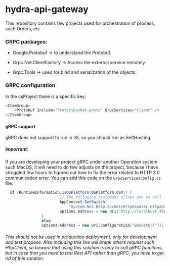 # hydra-api-gateway
This repository contains few projects used for orchestration of process, such Orders, etc




### GRPC packages:
- Google.Protobuf -> to understand the Protobuf.

- Grpc.Net.ClientFactory -> Access the external service remotely.

- Grpc.Tools -> used for bind and serialization of the objects.

### GRPC configuration
In the csProject there is a specific key:
```cs
<ItemGroup>
    <Protobuf Include="Protos\basket.proto" GrpcServices="Client" />
</ItemGroup>
```

#### gRPC support
gRPC does not support to run in IIS, so you should run as SelfHosting.

##### Important:
If you are developing your project gRPC under another Operation system such MacOS, it will need to do few adjusts on the project, because I have stroggled few hours to figured out how to fix the error related to HTTP 2.0 communication error. You can add this code on the ```GrpcServicesConfig.cs``` file:
```cs
  if (RuntimeInformation.IsOSPlatform(OSPlatform.OSX)) {
                        // The following statement allows you to call insecure services. To be used only in development environments.
                        AppContext.SetSwitch(
                            "System.Net.Http.SocketsHttpHandler.Http2UnencryptedSupport", true);
                        options.Address = new Uri("http://localhost:45055");
                }
                else
                options.Address = new Uri(configuration["BasketUrl"]);
```
###### This should not be used in production deployment, only for development and test propose. Also including this line will break others request such HttpClient, so beware that using this solution is only to call gRPC functions, but in case that you need to test Rest API rather than gRPC, you have to get rid of this solution.

